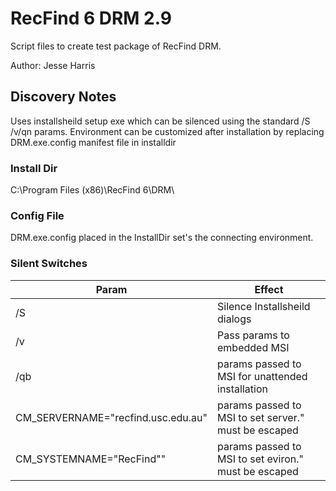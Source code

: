 # RecFind 6 DRM 2.9
Script files to create test package of RecFind DRM.

Author: Jesse Harris

## Discovery Notes
Uses installsheild setup exe which can be silenced using the standard /S /v/qn params.
Environment can be customized after installation by replacing DRM.exe.config manifest file in installdir

### Install Dir
C:\Program Files (x86)\RecFind 6\DRM\

### Config File
DRM.exe.config placed in the InstallDir set's the connecting environment.

### Silent Switches

|Param                                |Effect                                              |
|-------------------------------------|----------------------------------------------------|
|/S                                   |Silence Installsheild dialogs                       |
|/v                                   |Pass params to embedded MSI                         |
|/qb                                  |params passed to MSI for unattended installation    |
|CM_SERVERNAME=\"recfind.usc.edu.au\" |params passed to MSI to set server." must be escaped|
|CM_SYSTEMNAME=\"RecFind\""           |params passed to MSI to set eviron." must be escaped|
